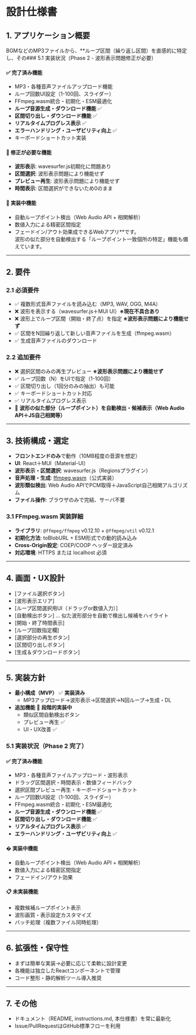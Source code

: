 # 設計仕様書

## 1. アプリケーション概要

BGMなどのMP3ファイルから、**ループ区間（繰り返し区間）を直感的に特定し、その### 5.1 実装状況（Phase 2 - 波形表示問題修正が必要）

#### ✅ **完了済み機能**
- MP3・各種音声ファイルアップロード機能
- ループ回数UI設定（1-100回、スライダー）
- FFmpeg.wasm統合・初期化・ESM最適化
- **ループ音源生成・ダウンロード機能** ✅
- **区間切り出し・ダウンロード機能** ✅
- **リアルタイムプログレス表示** ✅
- **エラーハンドリング・ユーザビリティ向上** ✅
- キーボードショートカット実装

#### 🔧 **修正が必要な機能**
- **波形表示**: wavesurfer.js初期化に問題あり
- **区間選択**: 波形表示問題により機能せず
- **プレビュー再生**: 波形表示問題により機能せず
- **時間表示**: 区間選択ができないため0のまま

#### 🔄 **実装中機能**
- 自動ループポイント検出（Web Audio API + 相関解析）
- 数値入力による精密区間指定
- フェードイン/アウト効果成できるWebアプリ**です。  
波形の似た部分を自動検出する「ループポイント一致個所の特定」機能も備えています。

---

## 2. 要件

### 2.1 必須要件
- ✅ 複数形式音声ファイルを読み込む（MP3, WAV, OGG, M4A）
- ❌ 波形を表示する（wavesurfer.js＋MUI UI）**※現在不具合あり**
- ❌ 波形上でループ区間（開始・終了点）を指定 **※波形表示問題により機能せず**
- ✅ 区間をN回繰り返して新しい音声ファイルを生成（ffmpeg.wasm）
- ✅ 生成音声ファイルのダウンロード

### 2.2 追加要件
- ❌ 選択区間のみの再生プレビュー **※波形表示問題により機能せず**
- ✅ ループ回数（N）をUIで指定（1-100回）
- ✅ 区間切り出し（1回分のみの抽出）も可能
- ✅ キーボードショートカット対応
- ✅ リアルタイムプログレス表示
- 🔄 **波形の似た部分（ループポイント）を自動検出・候補表示（Web Audio API＋JS自己相関等）**

---

## 3. 技術構成・選定

- **フロントエンドのみ**で動作（10MB程度の音源を想定）
- **UI**: React＋MUI（Material-UI）
- **波形表示・区間選択**: wavesurfer.js（Regionsプラグイン）
- **音声処理・生成**: [ffmpeg.wasm](https://github.com/ffmpegwasm/ffmpeg.wasm)（公式実装）
- **波形類似検出**: Web Audio APIでPCM取得＋JavaScript自己相関アルゴリズム
- **ファイル操作**: ブラウザのみで完結、サーバ不要

### 3.1 FFmpeg.wasm 実装詳細

- **ライブラリ**: `@ffmpeg/ffmpeg` v0.12.10 + `@ffmpeg/util` v0.12.1
- **初期化方法**: toBlobURL + ESM形式での動的読み込み
- **Cross-Origin設定**: COEP/COOP ヘッダー設定済み
- **対応環境**: HTTPS または localhost 必須

---

## 4. 画面・UX設計

- [ファイル選択ボタン]
- [波形表示エリア]
- [ループ区間選択用UI（ドラッグor数値入力）]
- [自動検出ボタン] … 似た波形部分を自動で検出し候補をハイライト
- [開始・終了時間表示]
- [ループ回数指定欄]
- [選択部分の再生ボタン]
- [区間切り出しボタン]
- [生成＆ダウンロードボタン]

---

## 5. 実装方針

- **最小構成（MVP）** ✅ **実装済み**
  - MP3アップロード→波形表示→区間選択→N回ループ→生成・DL
- **追加機能** 🔄 **段階的実装中**
  - 類似区間自動検出ボタン
  - プレビュー再生 ✅
  - UI・UX改善 ✅

### 5.1 実装状況（Phase 2 完了）

#### ✅ **完了済み機能**
- MP3・各種音声ファイルアップロード・波形表示
- ドラッグ区間選択・時間表示・数値フィードバック
- 選択区間プレビュー再生・キーボードショートカット
- ループ回数UI設定（1-100回、スライダー）
- FFmpeg.wasm統合・初期化・ESM最適化
- **ループ音源生成・ダウンロード機能** ✅
- **区間切り出し・ダウンロード機能** ✅
- **リアルタイムプログレス表示** ✅
- **エラーハンドリング・ユーザビリティ向上** ✅

#### � **実装中機能**
- 自動ループポイント検出（Web Audio API + 相関解析）
- 数値入力による精密区間指定
- フェードイン/アウト効果

#### 📋 **未実装機能**
- 複数候補ループポイント表示
- 波形画質・表示設定カスタマイズ
- バッチ処理（複数ファイル同時処理）

---

## 6. 拡張性・保守性

- まずは簡単な実装→必要に応じて柔軟に設計変更
- 各機能は独立したReactコンポーネントで管理
- コード整形・静的解析ツール導入推奨

---

## 7. その他

- ドキュメント（README, instructions.md, 本仕様書）を常に最新化
- Issue/PullRequestはGitHub標準フローを利用

